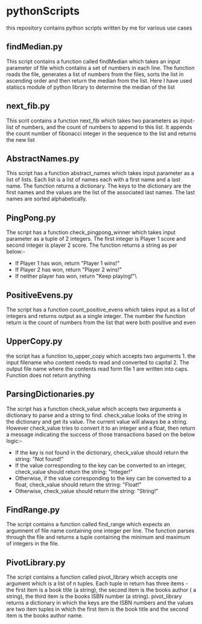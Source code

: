 # pythonScripts
this repository contains python scripts written by me for various use cases

## findMedian.py
This script contains a function called findMedian which takes an input parameter of file which contains a set of numbers in each line. The function reads the file, generates 
a list of numbers from the files, sorts the list in ascending order and then return the median from the list. Here I have used statiscs module of python library to determine the 
median of the list

## next_fib.py
This scrit contains a function next_fib which takes two parameters as input- list of numbers, and the count of numbers to append to this list. It appends the count number of fibonacci integer in the sequence to the list and returns the new list

## AbstractNames.py
This script  has a function abstract_names which takes input parameter as a list of lists. Each list is a list of names each with a first name and a last name. The function returns a dictionary. The keys to the dictionary are the first names and the values are the list of the associated last names. The last names are sorted alphabetically.

## PingPong.py
The script has a function check_pingpong_winner which takes input parameter as a tuple of 2 integers. The first integer is Player 1 score and second integer is player 2 score. The function returns a string as per below:-

 - If Player 1 has won, return "Player 1 wins!"
 - If Player 2 has won, return "Player 2 wins!"
 - If neither player has won, return "Keep playing!"\
 
## PositiveEvens.py
The script has a function count_positive_evens which takes input as a list of integers and returns output as a single integer. The number the function return is the count of numbers from the list that were both positive and even

## UpperCopy.py
the script has a function to_upper_copy which accepts two arguments 1. the input filename who content needs to read and converted to capital 2. The output file name where the contents read form file 1 are written into caps. Function does not return anything

## ParsingDictionaries.py
The script has a function check_value which accepts two arguments a dictionary to parse and a string to find. check_value looks of the string in the dictionary and get its value. The current value will always be a string. However check_value tries to convert it to an integer and a float, then return a message indicating the success of those transactions based on the below logic:-
- If the key is not found in the dictionary, check_value
  should return the string: "Not found!"
- If the value corresponding to the key can be converted
  to an integer, check_value should return the string:
  "Integer!"
- Otherwise, if the value corresponding to the key can be
  converted to a float, check_value should return the
  string: "Float!"
- Otherwise, check_value should return the string:
  "String!"
  
  
## FindRange.py
The script contains a function called find_range which expects an argumnent of file name containing one integer per line. The function parses through the file and returns a tuple containing the minimum and maximum of integers in the file.

## PivotLibrary.py
The script contains a function called pivot_library which accepts one argument which is a list of n tuples. Each tuple in return has three items - the first item is a book title (a string), the second item is the books author ( a string), the third item is the books ISBN number (a string). pivot_library returns a dictionary in which the keys are the ISBN numbers and the values are two item tuples in which the first item is the book title and the second item is the books author name.
